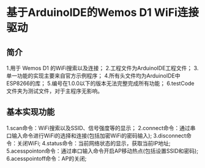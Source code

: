 # 基于ArduinoIDE的Wemos D1 WiFi连接驱动

## 简介
1.用于 Wemos D1 的WiFi搜索以及连接；
2.工程文件为ArduinoIDE工程文件；
3.单一功能的实现主要来自官方示例程序；
4.所有头文件均为ArduinoIDE中ESP8266的库；
5.编号在1.0.0以下的版本无法完整完成所有功能；
6.testCode文件夹为测试文件，对于主程序无影响。

## 基本实现功能
1.scan命令：WiFi搜索以及SSID、信号强度等的显示；
2.connect命令：通过串口输入命令进行WiFi的选择和连接(包括加密WiFi的密码输入);
3.disconnect命令：关闭WiFi;
4.status命令：当前网络状态的显示，获取当前IP地址;
5.acesspointon命令：通过串口输入命令开启AP移动热点(包括设置SSID和密码);
6.acesspointoff命令：AP的关闭;

